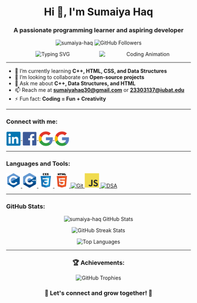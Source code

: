 <h1 align="center">Hi 👋, I'm Sumaiya Haq</h1>
<h3 align="center">A passionate programming learner and aspiring developer</h3>

<p align="center">
  <img src="https://komarev.com/ghpvc/?username=sumaiya-haq&label=Profile%20views&color=0e75b6&style=flat" alt="sumaiya-haq" />
  <img src="https://img.shields.io/github/followers/sumaiya-haq?label=Followers&style=social" alt="GitHub Followers" />
</p>

<div align="center">
  <img align="right" src="https://cdn.dribbble.com/users/1162077/screenshots/5403918/focus-animation.gif" alt="Coding Animation" width="250" />
  <p align="center">
    <img src="https://readme-typing-svg.herokuapp.com?font=Fira+Code&weight=500&size=24&pause=1000&color=F75C7E&background=FF69B400&center=true&width=435&lines=Welcome+to+my+GitHub!;Learning+never+stops!;Let's+code+together!+%F0%9F%92%BB" alt="Typing SVG" />
  </p>
</div>

---

- 🌱 I’m currently learning **C++, HTML, CSS, and Data Structures**
- 👯 I’m looking to collaborate on **Open-source projects**
- 💬 Ask me about **C++, Data Structures, and HTML**
- 📫 Reach me at **sumaiyahaq30@gmail.com** or **23303137@iubat.edu**
- ⚡ Fun fact: **Coding = Fun + Creativity**

---

<h3 align="left">Connect with me:</h3>
<p align="left">
  <a href="https://linkedin.com/in/sumaiaya-haq-31034b2b9" target="_blank">
    <img align="center" src="https://raw.githubusercontent.com/devicons/devicon/master/icons/linkedin/linkedin-original.svg" alt="LinkedIn" height="40" width="40" />
  </a>
  <a href="https://fb.com/sumaiya.haq.39" target="_blank">
    <img align="center" src="https://raw.githubusercontent.com/devicons/devicon/master/icons/facebook/facebook-original.svg" alt="Facebook" height="40" width="40" />
  </a>
  <a href="mailto:sumaiyahaq30@gmail.com" target="_blank">
    <img align="center" src="https://raw.githubusercontent.com/devicons/devicon/master/icons/google/google-original.svg" alt="Email" height="40" width="40" />
  </a>
  <a href="mailto:23303137@iubat.edu" target="_blank">
    <img align="center" src="https://raw.githubusercontent.com/devicons/devicon/master/icons/google/google-original.svg" alt="Academic Email" height="40" width="40" />
  </a>
</p>

---

<h3 align="left">Languages and Tools:</h3>
<p align="left"> 
  <a href="https://www.cprogramming.com/" target="_blank"> 
    <img src="https://raw.githubusercontent.com/devicons/devicon/master/icons/c/c-original.svg" alt="C" width="40" height="40"/> 
  </a> 
  <a href="https://www.w3schools.com/cpp/" target="_blank"> 
    <img src="https://raw.githubusercontent.com/devicons/devicon/master/icons/cplusplus/cplusplus-original.svg" alt="C++" width="40" height="40"/> 
  </a> 
  <a href="https://www.w3schools.com/css/" target="_blank"> 
    <img src="https://raw.githubusercontent.com/devicons/devicon/master/icons/css3/css3-original-wordmark.svg" alt="CSS3" width="40" height="40"/> 
  </a> 
  <a href="https://www.w3.org/html/" target="_blank"> 
    <img src="https://raw.githubusercontent.com/devicons/devicon/master/icons/html5/html5-original-wordmark.svg" alt="HTML5" width="40" height="40"/> 
  </a>
  <a href="https://git-scm.com/" target="_blank"> 
    <img src="https://www.vectorlogo.zone/logos/git-scm/git-scm-icon.svg" alt="Git" width="40" height="40"/> 
  </a>
  <a href="https://developer.mozilla.org/en-US/docs/Web/JavaScript" target="_blank"> 
    <img src="https://raw.githubusercontent.com/devicons/devicon/master/icons/javascript/javascript-original.svg" alt="JavaScript" width="40" height="40"/> 
  </a> 
  <a href="https://en.wikipedia.org/wiki/Data_structure" target="_blank">
    <img src="https://cdn-icons-png.flaticon.com/512/1006/1006540.png" alt="DSA" width="40" height="40"/>
  </a>
</p>

---

<h3 align="left">GitHub Stats:</h3>
<p align="center">
  <img src="https://github-readme-stats.vercel.app/api?username=sumaiya-haq&show_icons=true&theme=radical" alt="sumaiya-haq GitHub Stats" />
</p>
<p align="center">
  <img src="https://github-readme-streak-stats.herokuapp.com/?user=sumaiya-haq&theme=radical" alt="GitHub Streak Stats" />
</p>
<p align="center">
  <img src="https://github-readme-stats.vercel.app/api/top-langs/?username=sumaiya-haq&layout=compact&theme=radical" alt="Top Languages" />
</p>

---

<h3 align="center">🏆 Achievements:</h3>
<p align="center">
  <img src="https://github-profile-trophy.vercel.app/?username=sumaiya-haq&theme=radical&no-frame=true&row=1&column=7" alt="GitHub Trophies" />
</p>

<h3 align="center">🌟 Let's connect and grow together! 🌟</h3>



